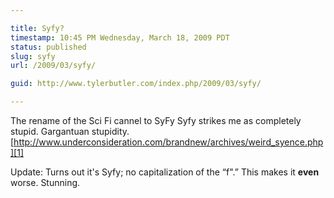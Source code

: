 ```yaml
---

title: Syfy?
timestamp: 10:45 PM Wednesday, March 18, 2009 PDT
status: published
slug: syfy
url: /2009/03/syfy/

guid: http://www.tylerbutler.com/index.php/2009/03/syfy/

---
```


The rename of the Sci Fi cannel to SyFy Syfy strikes me as completely stupid.
Gargantuan stupidity.
[http://www.underconsideration.com/brandnew/archives/weird_syence.php][1]

Update: Turns out it's Syfy; no capitalization of the “f".” This makes it
**even** worse. Stunning.

   [1]: http://www.underconsideration.com/brandnew/archives/weird_syence.php (http://www.underconsideration.com/brandnew/archives/weird_syence.php)

